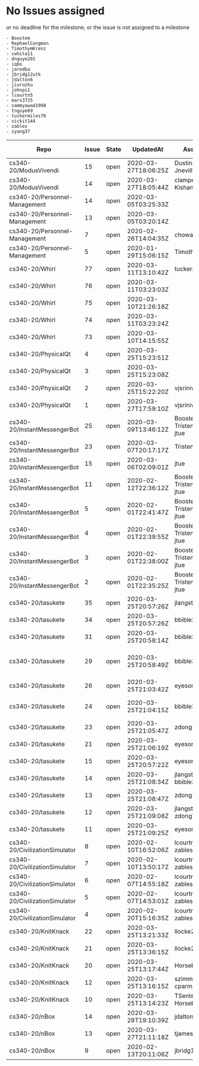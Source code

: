# No Issues assigned
or no deadline for the milestone, or the issue is not assigned to a milestone

    - Boostem
    - RephaelCongmon
    - TimothymKrenz
    - cwhita11
    - dnguye201
    - iqbo
    - jaredba
    - jbridg12utk
    - jdalton6
    - jiuruzhu
    - johnpi1
    - lcourtn5
    - mars3725
    - sammyawad1998
    - tnguye69
    - tuckermiles70
    - vickit144
    - zables
    - zyang37

|Repo|Issue|State|UpdatedAt|Assignee|Milestone Due|Labels|Title|
|-|-|-|-|-|-|-|-|
|cs340-20/ModusVivendi|15|open|2020-03-27T18:06:25Z|DustinCraig Jneville0815|2020-04-03T07:00:00Z||Finish the back-end
|cs340-20/ModusVivendi|14|open|2020-03-27T18:05:44Z|clampe1 Kishan1029|2020-04-03T07:00:00Z||Finish cleaning up the front-end
|cs340-20/Personnel-Management|14|open|2020-03-05T03:25:33Z||None||messaging front/back-end
|cs340-20/Personnel-Management|13|open|2020-03-05T03:20:14Z||None||Events backend
|cs340-20/Personnel-Management|7|open|2020-02-26T14:04:35Z|chowar32|2020-04-24T07:00:00Z||Login options
|cs340-20/Personnel-Management|5|open|2020-01-29T15:06:15Z|TimothymKrenz|None||Messaging: Front End
|cs340-20/Whirl|77|open|2020-03-11T13:10:42Z|tuckermiles70|None||Potentially change to circle avatar on profile page
|cs340-20/Whirl|76|open|2020-03-11T03:23:03Z||None||Populate profile page ride list with data from Firestore DB
|cs340-20/Whirl|75|open|2020-03-10T21:26:18Z||None||Update app launcher icon
|cs340-20/Whirl|74|open|2020-03-11T03:23:24Z||None||Populate ride list with data from Firestore DB
|cs340-20/Whirl|73|open|2020-03-10T14:15:55Z||None||Splash screen
|cs340-20/PhysicalQt|4|open|2020-03-25T15:23:51Z||2020-04-04T07:00:00Z|,enhancement|Add a drop down list for choosing exercises
|cs340-20/PhysicalQt|3|open|2020-03-25T15:23:08Z||2020-04-04T07:00:00Z|,enhancement|Add function to butttoms 
|cs340-20/PhysicalQt|2|open|2020-03-25T15:22:20Z|vjsrinivas|2020-04-04T07:00:00Z|,enhancement|Implement evaluation over range of frames
|cs340-20/PhysicalQt|1|open|2020-03-27T17:59:10Z|vjsrinivas|2020-04-04T07:00:00Z|,bug|Fixing Scale Issue
|cs340-20/InstantMessengerBot|25|open|2020-03-09T13:46:12Z|Boostem Tristen-Finley jtue|None|,Bot,QOL|help functions 
|cs340-20/InstantMessengerBot|23|open|2020-03-07T20:17:17Z|Tristen-Finley|2020-03-08T08:00:00Z|,Moderator|kick/ban/timeout functions
|cs340-20/InstantMessengerBot|15|open|2020-03-06T02:09:01Z|jtue|2020-03-08T08:00:00Z|,Bot,QOL|Add/Create text channels with a command
|cs340-20/InstantMessengerBot|11|open|2020-02-12T22:36:12Z|Boostem Tristen-Finley jtue|None|,QOL|Squad Up
|cs340-20/InstantMessengerBot|5|open|2020-02-01T22:41:47Z|Boostem Tristen-Finley jtue|None|,Moderator|Remove attempted phishing/scam links
|cs340-20/InstantMessengerBot|4|open|2020-02-01T22:39:55Z|Boostem Tristen-Finley jtue|None|,Game|Hangman game
|cs340-20/InstantMessengerBot|3|open|2020-02-01T22:38:00Z|Boostem Tristen-Finley jtue|None|,QOL|text meme editor
|cs340-20/InstantMessengerBot|2|open|2020-02-01T22:35:25Z|Boostem Tristen-Finley jtue|None|,QOL|Picture Meme editor
|cs340-20/tasukete|35|open|2020-03-25T20:57:26Z|jlangst6|2020-04-14T07:00:00Z||Add tagging system
|cs340-20/tasukete|34|open|2020-03-25T20:57:26Z|bbible3|2020-04-14T07:00:00Z||Add notification system
|cs340-20/tasukete|31|open|2020-03-25T20:58:14Z|bbible3|2020-04-14T07:00:00Z||Code to make sure user profile displayname / posts are not zero...
|cs340-20/tasukete|29|open|2020-03-25T20:58:49Z|bbible3|2020-04-14T07:00:00Z||Write regex for username detection & finish RENDERUSERBUTTON($username) in posthost.php
|cs340-20/tasukete|26|open|2020-03-25T21:03:42Z|eyesontheside|2020-04-14T07:00:00Z||Create individual user's profile page (eg profiles/?user=twango)
|cs340-20/tasukete|24|open|2020-03-25T21:04:15Z|bbible3|2020-04-14T07:00:00Z||Display flag by users posts' that equals their language preference via bootstrap
|cs340-20/tasukete|23|open|2020-03-25T21:05:47Z|zdong7|2020-04-14T07:00:00Z||Auto-translate feature below posts
|cs340-20/tasukete|21|open|2020-03-25T21:06:19Z|eyesontheside|2020-04-14T07:00:00Z||Setup styling for allowing photos in posts
|cs340-20/tasukete|15|open|2020-03-25T20:57:22Z|eyesontheside|2020-04-14T07:00:00Z||Apply better bootstrap styling to the signup error message 
|cs340-20/tasukete|14|open|2020-03-25T21:08:34Z|jlangst6 bbible3|2020-04-14T07:00:00Z|,enhancement|Enable photo posting
|cs340-20/tasukete|13|open|2020-03-25T21:08:47Z|zdong7|2020-04-14T07:00:00Z|,enhancement|Enable auto-translating via google translate
|cs340-20/tasukete|12|open|2020-03-25T21:09:08Z|jlangst6 zdong7|2020-04-14T07:00:00Z|,enhancement|Create back-end for instant messaging
|cs340-20/tasukete|11|open|2020-03-25T21:09:25Z|eyesontheside|2020-04-14T07:00:00Z|,enhancement|User interface for instant messaging
|cs340-20/CivilizationSimulator|8|open|2020-02-10T16:52:06Z|lcourtn5 iqbo zables|None||Birth Rules (Advanced)
|cs340-20/CivilizationSimulator|7|open|2020-02-10T13:50:17Z|lcourtn5 iqbo zables|None||Death Rule (Advanced)
|cs340-20/CivilizationSimulator|6|open|2020-02-07T14:55:18Z|lcourtn5 iqbo zables|None||Improving the Menu UI
|cs340-20/CivilizationSimulator|5|open|2020-02-07T14:53:01Z|lcourtn5 iqbo zables|None||Random rules (basic)
|cs340-20/CivilizationSimulator|4|open|2020-02-20T15:16:35Z|lcourtn5 iqbo zables|None||Death Rules (Basic)
|cs340-20/KnitKnack|22|open|2020-03-25T13:21:33Z|llocke2|2020-04-10T07:00:00Z||Update Readme.md
|cs340-20/KnitKnack|21|open|2020-03-25T13:36:15Z|llocke2|2020-04-10T07:00:00Z||UI Updates
|cs340-20/KnitKnack|20|open|2020-03-25T13:17:44Z|Horseburgh|2020-04-10T07:00:00Z||Save data
|cs340-20/KnitKnack|12|open|2020-03-25T13:16:15Z|szimmer9 cparm11|2020-04-10T07:00:00Z|,enhancement|Finish stitch counter page layout and functionality
|cs340-20/KnitKnack|10|open|2020-03-25T13:14:23Z|TSenter Horseburgh|2020-04-10T07:00:00Z|,enhancement|Back end functionality for creating new project
|cs340-20/nBox|14|open|2020-03-28T19:10:39Z|jdalton6|None||Design and Implement Title Screen
|cs340-20/nBox|13|open|2020-03-27T21:11:18Z|tjames17|2020-04-03T07:00:00Z||Fix ascii text/update blackjack startup
|cs340-20/nBox|9|open|2020-02-13T20:11:06Z|jbridg12utk|None||Create an arcade style game for the suite
